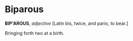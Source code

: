 # Biparous

**BIP'AROUS**, _adjective_ \[Latin bis, twice, and pario, to bear.\]

Bringing forth two at a birth.